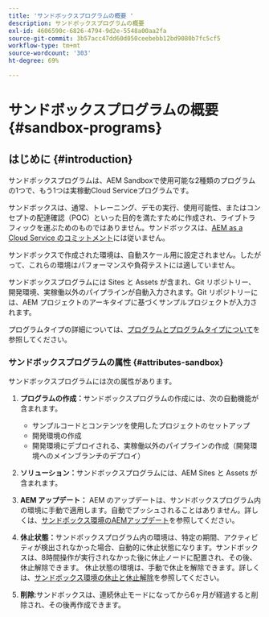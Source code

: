 ```yaml
---
title: 'サンドボックスプログラムの概要 '
description: サンドボックスプログラムの概要
exl-id: 4606590c-6826-4794-9d2e-5548a00aa2fa
source-git-commit: 3b57acc47dd60d050ceebebb12bd9080b7fc5cf5
workflow-type: tm+mt
source-wordcount: '303'
ht-degree: 69%

---
```


# サンドボックスプログラムの概要{#sandbox-programs}

## はじめに {#introduction}

サンドボックスプログラムは、AEM Sandboxで使用可能な2種類のプログラムの1つで、もう1つは実稼動Cloud Serviceプログラムです。

サンドボックスは、通常、トレーニング、デモの実行、使用可能性、またはコンセプトの配達確認（POC）といった目的を満たすために作成され、ライブトラフィックを運ぶためのものではありません。サンドボックスは、[AEM as a Cloud Service のコミットメント](https://www.adobe.com/jp/legal/service-commitments.html)には従いません。

サンドボックスで作成された環境は、自動スケール用に設定されません。したがって、これらの環境はパフォーマンスや負荷テストには適していません。

サンドボックスプログラムには Sites と Assets が含まれ、Git リポジトリー、開発環境、実稼働以外のパイプラインが自動入力されます。Git リポジトリーには、AEM プロジェクトのアーキタイプに基づくサンプルプロジェクトが入力されます。

プログラムタイプの詳細については、[プログラムとプログラムタイプについて](/help/onboarding/getting-access-to-aem-in-cloud/understand-program-types.md)を参照してください。

### サンドボックスプログラムの属性 {#attributes-sandbox}

サンドボックスプログラムには次の属性があります。

1. **プログラムの作成：**&#x200B;サンドボックスプログラムの作成には、次の自動機能が含まれます。
   * サンプルコードとコンテンツを使用したプロジェクトのセットアップ
   * 開発環境の作成
   * 開発環境にデプロイされる、実稼働以外のパイプラインの作成（開発環境へのメインブランチのデプロイ）

1. **ソリューション：**&#x200B;サンドボックスプログラムには、AEM Sites と Assets が含まれます。

1. **AEM アップデート：** AEM のアップデートは、サンドボックスプログラム内の環境に手動で適用します。自動でプッシュされることはありません。詳しくは、[サンドボックス環境のAEMアップデート](/help/onboarding/getting-access-to-aem-in-cloud/hibernating-de-hibernating-sandbox-environments.md#aem-updates-sandbox)を参照してください。

1. **休止状態：**&#x200B;サンドボックスプログラム内の環境は、特定の期間、アクティビティが検出されなかった場合、自動的に休止状態になります。サンドボックスは、8時間操作が実行されなかった後に休止ノードに配置され、その後、休止解除できます。 休止状態の環境は、手動で休止を解除できます。詳しくは、[サンドボックス環境の休止と休止解除](/help/onboarding/getting-access-to-aem-in-cloud/hibernating-de-hibernating-sandbox-environments.md)を参照してください。

1. **削除**:サンドボックスは、連続休止モードになってから6ヶ月が経過すると削除され、その後再作成できます。
